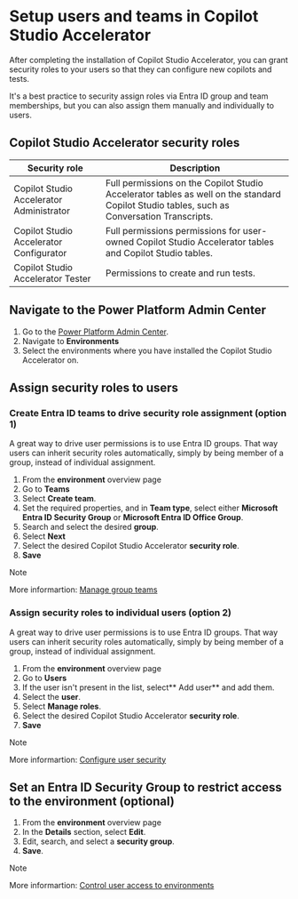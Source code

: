 # Setup users and teams in Copilot Studio Accelerator

After completing the installation of Copilot Studio Accelerator, you can grant security roles to your users so that they can configure new copilots and tests.

It's a best practice to security assign roles via Entra ID group and team memberships, but you can also assign them manually and individually to users.

## Copilot Studio Accelerator security roles

| Security role | Description |
| --- | --- |
| Copilot Studio Accelerator Administrator | Full permissions on the Copilot Studio Accelerator tables as well on the standard Copilot Studio tables, such as Conversation Transcripts. |
| Copilot Studio Accelerator Configurator | Full permissions permissions for user-owned Copilot Studio Accelerator tables and Copilot Studio tables. |
| Copilot Studio Accelerator Tester | Permissions to create and run tests. |

## Navigate to the Power Platform Admin Center

1. Go to the [Power Platform Admin Center](https://admin.powerplatform.microsoft.com/).
2. Navigate to **Environments**
3. Select the environments where you have installed the Copilot Studio Accelerator on.

## Assign security roles to users

### Create Entra ID teams to drive security role assignment (option 1)

A great way to drive user permissions is to use Entra ID groups.
That way users can inherit security roles automatically, simply by being member of a group, instead of individual assignment.

1. From the **environment** overview page
2. Go to **Teams**
3. Select **Create team**.
4. Set the required properties, and in **Team type**, select either **Microsoft Entra ID Security Group** or **Microsoft Entra ID Office Group**.
5. Search and select the desired **group**.
6. Select **Next**
7. Select the desired Copilot Studio Accelerator **security role**.
8. **Save**

> [!NOTE]
> More informartion: [Manage group teams](https://learn.microsoft.com/power-platform/admin/manage-group-teams)

### Assign security roles to individual users (option 2)

A great way to drive user permissions is to use Entra ID groups.
That way users can inherit security roles automatically, simply by being member of a group, instead of individual assignment.

1. From the **environment** overview page
2. Go to **Users**
3. If the user isn't present in the list, select** Add user** and add them.
4. Select the **user**.
5. Select **Manage roles**.
6. Select the desired Copilot Studio Accelerator **security role**.
7. **Save**

> [!NOTE]
> More informartion: [Configure user security](https://learn.microsoft.com/en-us/power-platform/admin/database-security)

## Set an Entra ID Security Group to restrict access to the environment (optional)

1. From the **environment** overview page
2. In the **Details** section, select **Edit**.
3. Edit, search, and select a **security group**.
4. **Save**.

> [!NOTE]
> More informartion: [Control user access to environments](https://learn.microsoft.com/power-platform/admin/control-user-access)
